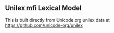 Unilex mfi Lexical Model
----------------------

This is built directly from Unicode.org unilex data at
https://github.com/unicode-org/unilex
